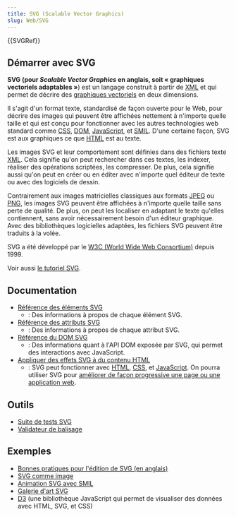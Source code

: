 ```yaml
---
title: SVG (Scalable Vector Graphics)
slug: Web/SVG
---
```


{{SVGRef}}

## Démarrer avec SVG

**SVG (pour <i lang="en">Scalable Vector Graphics</i> en anglais, soit «&nbsp;graphiques vectoriels adaptables&nbsp;»**) est un langage construit à partir de [XML](/fr/docs/Web/XML) et qui permet de décrire des [graphiques vectoriels](https://fr.wikipedia.org/wiki/Image_vectorielle) en deux dimensions.

Il s'agit d'un format texte, standardisé de façon ouverte pour le Web, pour décrire des images qui peuvent être affichées nettement à n'importe quelle taille et qui est conçu pour fonctionner avec les autres technologies web standard comme [CSS](/fr/docs/Web/CSS), [DOM](/fr/docs/Web/API/Document_Object_Model), [JavaScript](/fr/docs/Web/JavaScript), et [SMIL](/fr/docs/Web/SVG/SVG_animation_with_SMIL). D'une certaine façon, SVG est aux graphiques ce que [HTML](/fr/docs/Web/HTML) est au texte.

Les images SVG et leur comportement sont définies dans des fichiers texte [XML](/fr/docs/Web/XML). Cela signifie qu'on peut rechercher dans ces textes, les indexer, réaliser des opérations scriptées, les compresser. De plus, cela signifie aussi qu'on peut en créer ou en éditer avec n'importe quel éditeur de texte ou avec des logiciels de dessin.

Contrairement aux images matricielles classiques aux formats [JPEG](/fr/docs/Glossary/jpeg) ou [PNG](/fr/docs/Glossary/PNG), les images SVG peuvent être affichées à n'importe quelle taille sans perte de qualité. De plus, on peut les localiser en adaptant le texte qu'elles contiennent, sans avoir nécessairement besoin d'un éditeur graphique. Avec des bibliothèques logicielles adaptées, les fichiers SVG peuvent être traduits à la volée.

SVG a été développé par le [W3C (World Wide Web Consortium)](https://www.w3.org/) depuis 1999.

Voir aussi [le tutoriel SVG](/fr/docs/Web/SVG/Tutorial).

## Documentation

- [Référence des éléments SVG](/fr/docs/Web/SVG/Element)
  - : Des informations à propos de chaque élément SVG.
- [Référence des attributs SVG](/fr/docs/Web/SVG/Attribute)
  - : Des informations à propos de chaque attribut SVG.
- [Référence du DOM SVG](/fr/docs/Web/API/Document_Object_Model#interfaces_svg)
  - : Des informations quant à l'API DOM exposée par SVG, qui permet des interactions avec JavaScript.
- [Appliquer des effets SVG à du contenu HTML](/fr/docs/Web/SVG/Applying_SVG_effects_to_HTML_content)
  - : SVG peut fonctionner avec [HTML](/fr/docs/Glossary/HTML), [CSS](/fr/docs/Glossary/CSS), et [JavaScript](/fr/docs/Glossary/JavaScript). On pourra utiliser SVG pour [améliorer de façon progressive une page ou une application web](/fr/docs/Web/SVG/Tutorial/SVG_In_HTML_Introduction).

## Outils

- [Suite de tests SVG](https://github.com/w3c/svgwg/wiki/Testing)
- [Validateur de balisage](https://validator.w3.org/#validate_by_input)

## Exemples

- [Bonnes pratiques pour l'édition de SVG (en anglais)](https://jwatt.org/svg/authoring/)
- [SVG comme image](/fr/docs/Web/SVG/SVG_as_an_Image)
- [Animation SVG avec SMIL](/fr/docs/Web/SVG/SVG_animation_with_SMIL)
- [Galerie d'art SVG](https://www1.plurib.us/svg_gallery/)
- [D3](https://d3js.org) (une bibliothèque JavaScript qui permet de visualiser des données avec HTML, SVG, et CSS)
